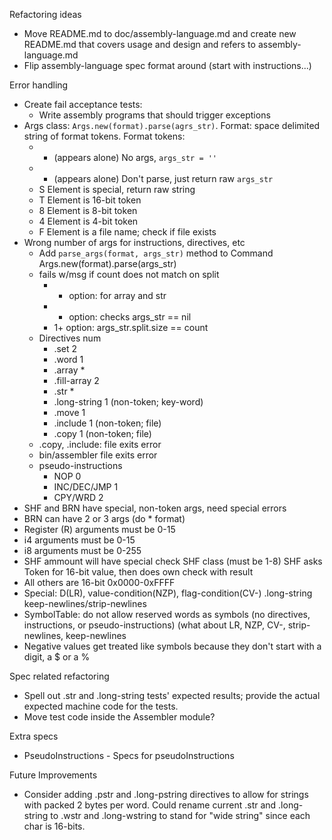 Refactoring ideas

- Move README.md to doc/assembly-language.md and create new README.md
  that covers usage and design and refers to assembly-language.md
- Flip assembly-language spec format around (start with instructions...)

Error handling

- Create fail acceptance tests:
    - Write assembly programs that should trigger exceptions
- Args class:  `Args.new(format).parse(agrs_str)`.
  Format: space delimited string of format tokens.
  Format tokens:
    - - (appears alone) No args, `args_str = ''`
    - * (appears alone) Don't parse, just return raw `args_str`
    - S Element is special, return raw string
    - T Element is 16-bit token
    - 8 Element is 8-bit token
    - 4 Element is 4-bit token
    - F Element is a file name; check if file exists
- Wrong number of args for instructions, directives, etc
    - Add `parse_args(format, args_str)` method to Command
      Args.new(format).parse(args_str)
    - fails w/msg if count does not match on split
        - *   option:  for array and str
        - -   option:  checks args_str == nil
        - 1+  option:  args_str.split.size == count
    - Directives        num
        - .set          2
        - .word         1
        - .array        *
        - .fill-array   2
        - .str          *
        - .long-string  1 (non-token; key-word)
        - .move         1
        - .include      1 (non-token; file)
        - .copy         1 (non-token; file)
    - .copy, .include:  file exits error
    - bin/assembler     file exits error
    - pseudo-instructions
        - NOP           0
        - INC/DEC/JMP   1
        - CPY/WRD       2
- SHF and BRN have special, non-token args, need special errors
- BRN can have 2 or 3 args (do * format)
- Register (R) arguments must be 0-15
- i4 arguments must be 0-15
- i8 arguments must be 0-255
- SHF ammount will have special check SHF class (must be 1-8)
  SHF asks Token for 16-bit value, then does own check with result
- All others are 16-bit 0x0000-0xFFFF
- Special:  D(LR), value-condition(NZP), flag-condition(CV-)
  .long-string keep-newlines/strip-newlines
- SymbolTable:  do not allow reserved words as symbols
  (no directives, instructions, or pseudo-instructions)
  (what about LR, NZP, CV-, strip-newlines, keep-newlines
- Negative values get treated like symbols because they don't start
  with a digit, a $ or a %

Spec related refactoring

- Spell out .str and .long-string tests' expected results; provide
  the actual expected machine code for the tests.
- Move test code inside the Assembler module?

Extra specs

- PseudoInstructions - Specs for pseudoInstructions

Future Improvements

- Consider adding .pstr and .long-pstring directives to allow for
  strings with packed 2 bytes per word.
  Could rename current .str and .long-string to .wstr and .long-wstring
  to stand for "wide string" since each char is 16-bits.
